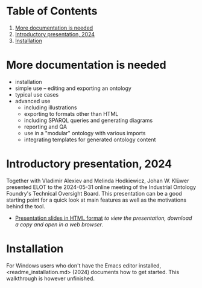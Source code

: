 
# Table of Contents

1.  [More documentation is needed](#org7e1f78b)
2.  [Introductory presentation, 2024](#org4f2a387)
3.  [Installation](#orgd820989)



<a id="org7e1f78b"></a>

# More documentation is needed

-   installation
-   simple use &#x2013; editing and exporting an ontology
-   typical use cases
-   advanced use
    -   including illustrations
    -   exporting to formats other than HTML
    -   including SPARQL queries and generating diagrams
    -   reporting and QA
    -   use in a "modular" ontology with various imports
    -   integrating templates for generated ontology content


<a id="org4f2a387"></a>

# Introductory presentation, 2024

Together with Vladimir Alexiev and Melinda Hodkiewicz, Johan W. Klüwer presented ELOT to the 2024-05-31 online meeting of the Industrial Ontology Foundry's Technical Oversight Board.
This presentation can be a good starting point for a quick look at main features as well as the motivations behind the tool.

-   [Presentation slides in HTML format](20240525T181908--elot-presented-to-iof-tob__elot_emacs_iof.html) *to view the presentation, download a copy and open in a web browser*.


<a id="orgd820989"></a>

# Installation

For Windows users who don't have the Emacs editor installed, <readme_installation.md> (2024) documents how to get started. This walkthrough is however unfinished.

